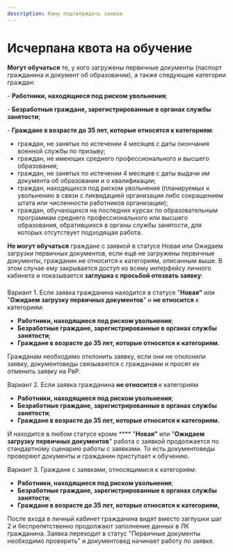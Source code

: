 ```yaml
---
description: Кому подтверждать заявки
---
```


# Исчерпана квота на обучение

**Могут обучаться** те, у кого загружены первичные документы (паспорт гражданина и документ об образовании), а также следующие категории граждан:

\- **Работники, находящиеся под риском увольнения**;

\- **Безработные граждане, зарегистрированные в органах службы занятости**;

\- **Граждане в возрасте до 35 лет, которые относятся к категориям**:

* граждан, не занятых по истечении 4 месяцев с даты окончания военной службы по призыву;
* граждан, не имеющих среднего профессионального и высшего образования;
* граждан, не занятых по истечении 4 месяцев с даты выдачи им документа об образовании и о квалификации;
* граждан, находящихся под риском увольнения (планируемых к увольнению в связи с ликвидацией организации либо сокращением штата или численности работников организации);
* граждан, обучающихся на последних курсах по образовательным программам среднего профессионального или высшего образования, обратившихся в органы службы занятости, для которых отсутствует подходящая работа.

**Не могут обучаться** граждане с заявкой в статусе Новая или Ожидаем загрузки первичных документов, если ещё не загружены первичные документы, гражданин не относится к категориям, описанным выше. В этом случае ему закрывается доступ ко всему интерфейсу личного кабинета и показывается **заглушка с просьбой отозвать заявку**:

### &#x20;<a href="#chto-delat-s-zayavkami-dokumentovedam" id="chto-delat-s-zayavkami-dokumentovedam"></a>

Вариант 1. Если заявка гражданина находится в статусе "**Новая"** или "**Ожидаем загрузку первичных документов**" и **не относится** к категориям:

* **Работники, находящиеся под риском увольнения**;
* **Безработные граждане, зарегистрированные в органах службы занятости**;
* **Граждане в возрасте до 35 лет, которые относятся к категориям.**

Гражданам необходимо отклонить заявку, если они не отклонили заявку, документоведы связываются с гражданами и просят их отменить заявку на РвР.

Вариант 2. Если заявка гражданина **не относится** к категориям

* **Работники, находящиеся под риском увольнения**;
* **Безработные граждане, зарегистрированные в органах службы занятости**;
* **Граждане в возрасте до 35 лет, которые относятся к категориям.**

И находится в любом статусе кроме **** "**Новая"** или "**Ожидаем загрузку первичных документов**" работа с заявкой продолжается по стандартному сценарию работы с заявками. То есть документоведы проверяют документы и гражданин приступает к обучению.

Вариант 3. Граждане с заявками, относящимися к категориям:

* **Работники, находящиеся под риском увольнения**;
* **Безработные граждане, зарегистрированные в органах службы занятости**;
* **Граждане в возрасте до 35 лет, которые относятся к категориям,**

После входа в личный кабинет гражданина видят вместо заглушки шаг 2 и беспрепятственно продолжают заполнение данных в ЛК гражданина. Заявка переходит в статус "Первичные документы необходимо проверить" и документовед начинает работу по заявке.
